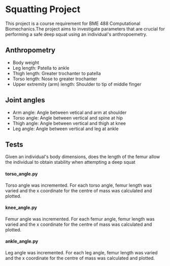# Squatting Project
This project is a course requirement for BME 488 Computational Biomechanics.The project aims to investigate parameters that are crucial for performing a safe deep squat using an individual's anthropoemetry.

## Anthropometry
- Body weight
- Leg length: Patella to ankle
- Thigh length: Greater trochanter to patella
- Torso length: Nose to greater trochanter
- Upper extremity (arm) length: Shoulder to tip of middle finger

## Joint angles
- Arm angle: Angle between vetical and arm at shoulder
- Torso angle: Angle between vertical and spine at hip
- Thigh angle: Angle between vertical and thigh at knee
- Leg angle: Angle between vertical and leg at ankle

## Tests
Given an individual's body dimensions, does the length of the femur allow the individual to obtain stability when attempting a deep squat
#### torso_angle.py
Torso angle was incremented. For each torso angle, femur length was varied and the x coordinate for the centre of mass was calculated and plotted.
#### knee_angle.py
Femur angle was incremented. For each femur angle, femur length was varied and the x coordinate for the centre of mass was calculated and plotted.
#### ankle_angle.py
Leg angle was incremented. For each leg angle, femur length was varied and the x coordinate for the centre of mass was calculated and plotted.
